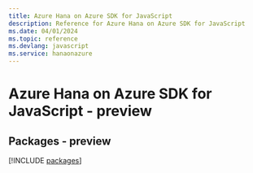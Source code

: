```yaml
---
title: Azure Hana on Azure SDK for JavaScript
description: Reference for Azure Hana on Azure SDK for JavaScript
ms.date: 04/01/2024
ms.topic: reference
ms.devlang: javascript
ms.service: hanaonazure
---
```

# Azure Hana on Azure SDK for JavaScript - preview
## Packages - preview
[!INCLUDE [packages](hana-on-azure-index.md)]